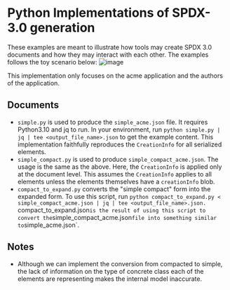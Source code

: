 # Python Implementations of SPDX-3.0 generation

These examples are meant to illustrate how tools may create SPDX 3.0 documents and how they may interact with each other. The examples follows the toy scenario below:
![image](simple_app.png)

This implementation only focuses on the acme application and the authors of the application.

## Documents

- `simple.py` is used to produce the `simple_acme.json` file. It requires Python3.10 and jq to run. In your environment, run `python simple.py | jq | tee <output_file_name>.json` to get the example content. This implementation faithfully reproduces the `CreationInfo` for all serialized elements. 
- `simple_compact.py` is used to produce `simple_compact_acme.json`. The usage is the same as the above. Here, the `CreationInfo` is applied only at the document level. This assumes the `CreationInfo` applies to all elements unless the elements themselves have a `creationInfo` blob.
- `compact_to_expand.py` converts the "simple compact" form into the expanded form. To use this script, run `python compact_to_expand.py < simple_compact_acme.json | jq | tee <output_file_name>.json. `compact_to_expand.json` is the result of using this script to convert the `simple_compact_acme.json` file into something similar to `simple_acme.json`.

## Notes
- Although we can implement the conversion from compacted to simple, the lack of information on the type of concrete class each of the elements are representing makes the internal model inaccurate.
